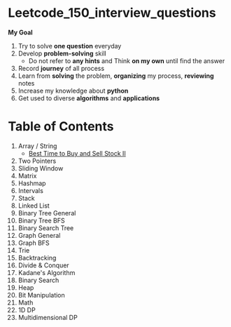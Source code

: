 # Leetcode_150_interview_questions
**My Goal**
1. Try to solve **one question** everyday
2. Develop **problem-solving** skill
    - Do not refer to **any hints** and Think **on my own** until find the answer
3. Record **journey** of all process
4. Learn from **solving** the problem, **organizing** my process, **reviewing** notes
5. Increase my knowledge about **python**
6. Get used to diverse **algorithms** and **applications**

# Table of Contents
1. Array / String
    - [Best Time to Buy and Sell Stock II](Array%20%26%20String/Best_Time_to_Buy_and_Sell_Stock_II.py)
3. Two Pointers
4. Sliding Window
5. Matrix
6. Hashmap
7. Intervals
8. Stack
9. Linked List
10. Binary Tree General
11. Binary Tree BFS
12. Binary Search Tree
13. Graph General
14. Graph BFS
15. Trie
16. Backtracking
17. Divide & Conquer
18. Kadane's Algorithm
19. Binary Search
20. Heap
21. Bit Manipulation
22. Math
23. 1D DP
24. Multidimensional DP
